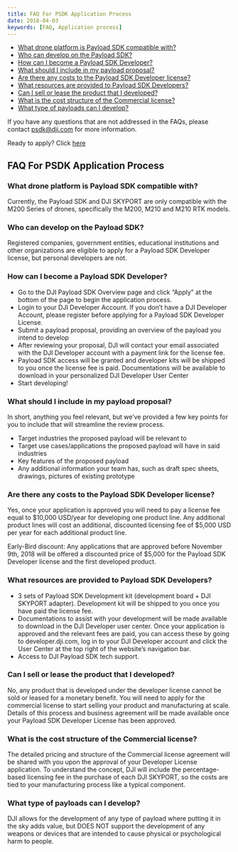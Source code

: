 ```yaml
---
title: FAQ For PSDK Application Process
date: 2018-04-03
keywords: [FAQ, Application process]
---
```


* [What drone platform is Payload SDK compatible with?](#what-drone-platform-is-payload-sdk-compatible-with)
* [Who can develop on the Payload SDK? ](#who-can-develop-on-the-payload-sdk)
* [How can I become a Payload SDK Developer?](#how-can-i-become-a-payload-sdk-developer)
* [What should I include in my payload proposal?](#what-should-i-include-in-my-payload-proposal)
* [Are there any costs to the Payload SDK Developer license?](#are-there-any-costs-to-the-payload-sdk-developer-license)
* [What resources are provided to Payload SDK Developers?](#what-resources-are-provided-to-payload-sdk-developers)
* [Can I sell or lease the product that I developed?](#can-i-sell-or-lease-the-product-that-i-developed)
* [What is the cost structure of the Commercial license?](#what-is-the-cost-structure-of-the-commercial-license)
* [What type of payloads can I develop?](#what-type-of-payloads-can-i-develop)

If you have any questions that are not addressed in the FAQs, please contact [psdk@dji.com]() for more information.

Ready to apply? Click [here](https://developer.dji.com/payload-sdk/apply)

## FAQ For PSDK Application Process

### What drone platform is Payload SDK compatible with?

Currently, the Payload SDK and DJI SKYPORT are only compatible with the M200 Series of drones, specifically the M200, M210 and M210 RTK models.

### Who can develop on the Payload SDK? 

Registered companies, government entities, educational institutions and other organizations are eligible to apply for a Payload SDK Developer license, but personal developers are not.

### How can I become a Payload SDK Developer?

- Go to the DJI Payload SDK Overview page and click “Apply” at the bottom of the page to begin the application process.
- Login to your DJI Developer Account. If you don’t have a DJI Developer Account, please register before applying for a Payload SDK Developer License.
- Submit a payload proposal, providing an overview of the payload you intend to develop
- After reviewing your proposal, DJI will contact your email associated with the DJI Developer account with a payment link for the license fee.
- Payload SDK access will be granted and developer kits will be shipped to you once the license fee is paid. Documentations will be available to download in your personalized DJI Developer User Center
- Start developing!

### What should I include in my payload proposal?

In short, anything you feel relevant, but we’ve provided a few key points for you to include that will streamline the review process.

- Target industries the proposed payload will be relevant to
- Target use cases/applications the proposed payload will have in said industries
- Key features of the proposed payload
- Any additional information your team has, such as draft spec sheets, drawings, pictures of existing prototype

### Are there any costs to the Payload SDK Developer license?

Yes, once your application is approved you will need to pay a license fee equal to $10,000 USD/year for developing one product line. Any additional product lines will cost an additional, discounted licensing fee of $5,000 USD per year for each additional product line.

Early-Bird discount: Any applications that are approved before November 9th, 2018 will be offered a discounted price of $5,000 for the Payload SDK Developer license and the first developed product.

### What resources are provided to Payload SDK Developers?

- 3 sets of Payload SDK Development kit (development board + DJI SKYPORT adapter). Development kit will be shipped to you once you have paid the license fee.
- Documentations to assist with your development will be made available to download in the DJI Developer user center. Once your application is approved and the relevant fees are paid, you can access these by going to developer.dji.com, log in to your DJI Developer account and click the User Center at the top right of the website’s navigation bar.
- Access to DJI Payload SDK tech support.

### Can I sell or lease the product that I developed?

No, any product that is developed under the developer license cannot be sold or leased for a monetary benefit. You will need to apply for the commercial license to start selling your product and manufacturing at scale. Details of this process and business agreement will be made available once your Payload SDK Developer License has been approved.

### What is the cost structure of the Commercial license?

The detailed pricing and structure of the Commercial license agreement will be shared with you upon the approval of your Developer License application. To understand the concept, DJI will include the percentage-based licensing fee in the purchase of each DJI SKYPORT, so the costs are tied to your manufacturing process like a typical component.

### What type of payloads can I develop?

DJI allows for the development of any type of payload where putting it in the sky adds value, but DOES NOT support the development of any weapons or devices that are intended to cause physical or psychological harm to people. 

